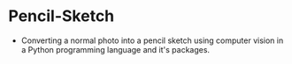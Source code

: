 # Pencil-Sketch
 - Converting a normal photo into a pencil sketch using computer vision in a Python programming language and it's packages. 
